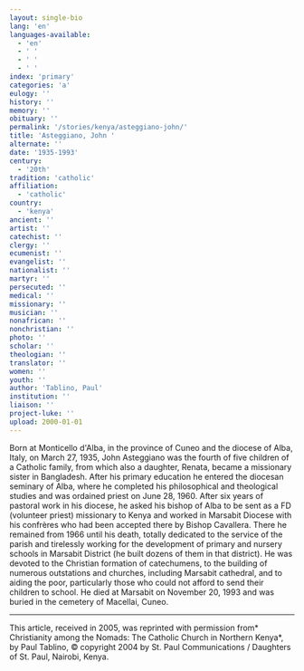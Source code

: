 ```yaml
---
layout: single-bio
lang: 'en'
languages-available:
  - 'en'
  - ' '
  - ' '
  - ' '
index: 'primary'
categories: 'a'
eulogy: ''
history: ''
memory: ''
obituary: ''
permalink: '/stories/kenya/asteggiano-john/'
title: 'Asteggiano, John '
alternate: ''
date: '1935-1993'
century:
  - '20th'
tradition: 'catholic'
affiliation:
  - 'catholic'
country:
  - 'kenya'
ancient: ''
artist: ''
catechist: ''
clergy: ''
ecumenist: ''
evangelist: ''
nationalist: ''
martyr: ''
persecuted: ''
medical: ''
missionary: ''
musician: ''
nonafrican: ''
nonchristian: ''
photo: ''
scholar: ''
theologian: ''
translator: ''
women: ''
youth: ''
author: 'Tablino, Paul'
institution: ''
liaison: ''
project-luke: ''
upload: 2000-01-01
---
```



Born at Monticello d'Alba, in the province of Cuneo and the diocese of Alba, Italy, on March 27, 1935, John Asteggiano was the fourth of five children of a Catholic family, from which also a daughter, Renata, became a missionary sister in Bangladesh. After his primary education he entered the diocesan seminary of Alba, where he completed his philosophical and theological studies and was ordained priest on June 28, 1960. After six years of pastoral work in his diocese, he asked his bishop of Alba to be sent as a FD (volunteer priest) missionary to Kenya and worked in Marsabit Diocese with his confrères who had been accepted there by Bishop Cavallera. There he remained from 1966 until his death, totally dedicated to the service of the parish and tirelessly working for the development of primary and nursery schools in Marsabit District (he built dozens of them in that district). He was devoted to the Christian formation of catechumens, to the building of numerous outstations and churches, including Marsabit cathedral, and to aiding the poor, particularly those who could not afford to send their children to school. He died at Marsabit on November 20, 1993 and was buried in the cemetery of Macellai, Cuneo.



---

This article, received in 2005, was reprinted with permission from* Christianity among the Nomads: The Catholic Church in Northern Kenya*, by Paul Tablino, © copyright 2004 by St. Paul Communications / Daughters of St. Paul, Nairobi, Kenya.